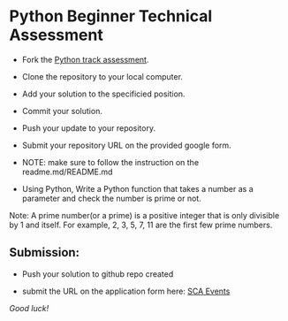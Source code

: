 # Python Beginner Technical Assessment  

- Fork the [Python track assessment](https://github.com/she-code-africa/python-ta).
- Clone the repository to your local computer.
- Add your solution to the specificied position.
- Commit your solution.
- Push your update to your repository.
- Submit your repository URL on the provided google form.
- NOTE: make sure to follow the instruction on the readme.md/README.md

- Using Python, Write a Python function that takes a number as a parameter and check the number is prime or not.

Note: A prime number(or a prime) is a positive integer that is only divisible by 1 and itself. For example, 2, 3, 5, 7, 11 are the first few prime numbers.

## Submission: 

- Push your solution to github repo created 

- submit the URL on the application form here: [SCA Events](http://shecodeafrica.org/events) 

*Good luck!*
